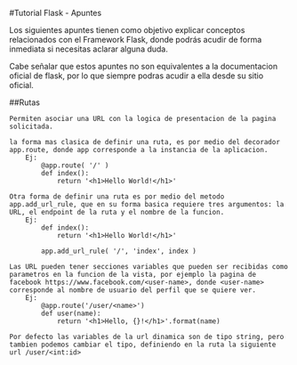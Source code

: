 #Tutorial Flask - Apuntes

Los siguientes apuntes tienen como objetivo explicar conceptos relacionados con el Framework Flask, donde podrás acudir de forma inmediata si necesitas aclarar alguna duda. 

Cabe señalar que estos apuntes no son equivalentes a la documentacion oficial de flask, por lo que siempre podras acudir a ella desde su sitio oficial.

##Rutas

```
Permiten asociar una URL con la logica de presentacion de la pagina solicitada.

la forma mas clasica de definir una ruta, es por medio del decorador app.route, donde app corresponde a la instancia de la aplicacion.
	Ej: 
		@app.route( '/' )
		def index():
			return '<h1>Hello World!</h1>'
			
Otra forma de definir una ruta es por medio del metodo app.add_url_rule, que en su forma basica requiere tres argumentos: la URL, el endpoint de la ruta y el nombre de la funcion.
	Ej:
		def index():
			return '<h1>Hello World!</h1>'
			
		app.add_url_rule( '/', 'index', index )
		
Las URL pueden tener secciones variables que pueden ser recibidas como parametros en la funcion de la vista, por ejemplo la pagina de facebook https://www.facebook.com/<user-name>, donde <user-name> corresponde al nombre de usuario del perfil que se quiere ver.
	Ej:
		@app.route('/user/<name>')
		def user(name):
			return '<h1>Hello, {}!</h1>'.format(name)
			
Por defecto las variables de la url dinamica son de tipo string, pero tambien podemos cambiar el tipo, definiendo en la ruta la siguiente url /user/<int:id>

```